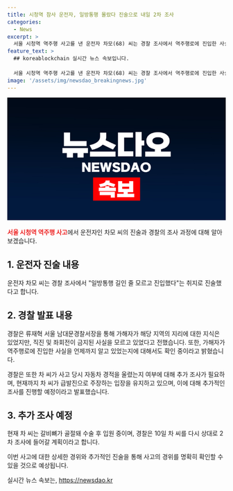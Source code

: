 ```yaml
---
title: 시청역 참사 운전자, 일방통행 몰랐다 진술으로 내일 2차 조사
categories:
  - News
excerpt: >
  서울 시청역 역주행 사고를 낸 운전자 차모(68) 씨는 경찰 조사에서 역주행로에 진입한 사실을 인지하고 빠르게 빠져나가려다 사고가 난 가능성에 대해 확인 중이라고 밝혔습니다. 현재 가해자는 급발진 사고라는 입장을 고수하고 있으며, 경찰은 차씨를 상대로 2차 조사에 나설 계획입니다. 9일 오전 열린 브리핑에서 류재혁 서울 남대문경찰서장은 가해자가 일방통행 길인 줄 모르고 진입했다는 진술을 전했으며, 추가 조사가 진행 중이라고 답변했습니다.
feature_text: >
  ## koreablockchain 실시간 뉴스 속보입니다.

  서울 시청역 역주행 사고를 낸 운전자 차모(68) 씨는 경찰 조사에서 역주행로에 진입한 사실을 인지하고 빠르게 빠져나가려다 사고가 난 가능성에 대해 확인 중이라고 밝혔습니다. 현재 가해자는 급발진 사고라는 입장을 고수하고 있으며, 경찰은 차씨를 상대로 2차 조사에 나설 계획입니다. 9일 오전 열린 브리핑에서 류재혁 서울 남대문경찰서장은 가해자가 일방통행 길인 줄 모르고 진입했다는 진술을 전했으며, 추가 조사가 진행 중이라고 답변했습니다.
image: '/assets/img/newsdao_breakingnews.jpg'
---
```


<p><img src="/assets/img/newsdao_breakingnews.jpg" alt="koreablockchain 속보" /></p>

<p><b><span style="color: #ee2323;">서울 시청역 역주행 사고</span></b>에서 운전자인 차모 씨의 진술과 경찰의 조사 과정에 대해 알아보겠습니다.</p>

<h2 data-ke-size="size26">1. 운전자 진술 내용</h2>

<p>운전자 차모 씨는 경찰 조사에서 "일방통행 길인 줄 모르고 진입했다"는 취지로 진술했다고 합니다.</p>

<h2 data-ke-size="size26">2. 경찰 발표 내용</h2>

<p>경찰은 류재혁 서울 남대문경찰서장을 통해 가해자가 해당 지역의 지리에 대한 지식은 있었지만, 직진 및 좌회전이 금지된 사실을 모르고 있었다고 전했습니다. 또한, 가해자가 역주행로에 진입한 사실을 언제까지 알고 있었는지에 대해서도 확인 중이라고 밝혔습니다.</p>

<p>경찰은 또한 차 씨가 사고 당시 자동차 경적을 울렸는지 여부에 대해 추가 조사가 필요하며, 현재까지 차 씨가 급발진으로 주장하는 입장을 유지하고 있으며, 이에 대해 추가적인 조사를 진행할 예정이라고 발표했습니다.</p>

<h2 data-ke-size="size26">3. 추가 조사 예정</h2>

<p>현재 차 씨는 갈비뼈가 골절돼 수술 후 입원 중이며, 경찰은 10일 차 씨를 다시 상대로 2차 조사에 들어갈 계획이라고 합니다.</p>

<p>이번 사고에 대한 상세한 경위와 추가적인 진술을 통해 사고의 경위를 명확히 확인할 수 있을 것으로 예상됩니다.</p>
실시간 뉴스 속보는, <a href="https://newsdao.kr" rel="dofollow">https://newsdao.kr</a>



